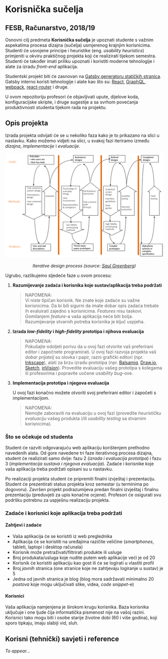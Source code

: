 # Korisnička sučelja

## FESB, Računarstvo, 2018/19

Osnovni cilj predmeta **Korisnička sučelja** je upoznati studente s važnim aspekatima procesa dizajna (sučelja) usmjerenog krajnjim korisnicima. Studenti će usvojene principe i heuristike (eng. _usability heuristics_) primjeniti u okviru praktičnog projekta koji će realizirati tijekom semestra. Studenti će također imati priliku upoznati i koristiti moderne tehnologije i alate za izradu _front-end_ aplikacija.

Studentski projekt biti će zasnovan na [Gatsby generatoru statičkih stranica](https://www.gatsbyjs.org). Gatsby interno koristi tehnologije i alate kao što su: [React](https://reactjs.org), [GraphQL](https://graphql.org), [webpack](https://webpack.js.org), [react-router](https://reacttraining.com/react-router) i druge.

U ovom repozitoriju profesori će objavljivati upute, dijelove koda, konfiguracijske skripte, i druge sugestije a sa svrhom povećanja produktivnosti studenta tijekom rada na projektu.

## Opis projekta

Izrada projekta odvijati će se u nekoliko faza kako je to prikazano na slici u nastavku. Kako možemo vidjeti na slici, u svakoj fazi iteriramo između _dizajna_, _implementacije_ i _evaluacije_.

<!-- markdownlint-disable MD033 -->
<p align="center">
    <img src="./img/interface_design_process.png" width="600px" height="auto"/>
    <br><br>
    <em>Iterative design process (source: <a href="http://saul.cpsc.ucalgary.ca/pmwiki.php/HCIResources/HCILectures">Saul Greenberg</a>)</em>
</p>
<!-- markdownlint-disable MD033 -->

Ugrubo, razlikujemo sljedeće faze u ovom procesu:

1. **Razumijevanje zadaća i korisnika koje sustav/aplikacija treba podržati**

   > NAPOMENA:  
   > Vi niste tipičan korisnik. Ne znate koje zadaće su važne korisnicima. Da bi bili sigurni da imate dobar opis zadaća trebate ih evaluirati zajedno s korisnicima. _Features_ nisu taskovi. Gomilanjem _feature_-a vaša aplikacija neće biti bolja. Razumijevanje stvarnih potreba korisnika je ključ uspjeha.

2. **Izrada _low-fidelity_ i _high-fidelity_ prototipa i njihova evaluacija**

   > NAPOMENA:  
   > Pokušajte odoljeti porivu da u ovoj fazi otvorite vaš preferirani editor i započnete programirati. U ovoj fazi razvoja projekta vaš _dobar prijatelj_ su olovka i papir, razni grafički editori (npr. [Inkscape](https://inkscape.org/en/)), alati za brzu izradu prototipa (npr. [Balsamiq](https://balsamiq.com), [Draw.io](https://www.draw.io/), [Sketch](https://www.sketchapp.com), [inVision](https://www.invisionapp.com)). Provedite evaluaciju vašeg prototipa s kolegama ili profesorima i popravite uočene _usability bug_-ove.

3. **Implementacija prototipa i njegova evaluacija**

   U ovoj fazi konačno možete otvoriti svoj preferirani editor i započeti s implementacijom.

   > NAPOMENA:  
   > Nemojte zaboraviti na evaluaciju u ovoj fazi (provedite _heurističku evaluaciju_ vašeg produkta i/ili _usability testing_ sa stvarnim korisnicima).

### Što se očekuje od studenta

Student će razviti odgovarajuću web aplikaciju korištenjem prethodno navedenih alata. Od gore navedene tri faze iterativnog procesa dizajna, student će realizirati samo dvije: fazu 2 (_izrada i evaluacija prototipa_) i fazu 3 (_implementacija sustava i njegova evaluacija_). Zadaće i korisnike koje vaša aplikacija treba podržati opisani su u nastavku.

Po realizaciji projekta student će pripremiti finalni izvještaj i prezentaciju. Student će prezentirati status projekta kroz semestar (u terminima po dogovoru). Završen projekt podrazumijeva predan finalni izvještaj i finalnu prezentaciju (preduvjeti za upis konačne ocjene). Profesori će osigurati svu podršku potrebnu za uspješnu realizaciju projekta.

### Zadaće i korisnici koje aplikacija treba podržati

#### Zahtjevi i zadaće

- Vaša aplikacija će se koristiti iz web preglednika
- Aplikacija će se koristiti na uređajima razičite veličine (_smartphones_, tableti, laptopi i desktop računala)
- Korisnik može pretraživati/filtrirati produkte ili usluge
- Broj produkata/usluga koje nudite putem web aplikacije veći je od 20
- Korisnik će koristiti aplikaciju kao gost ili će se logirati u vlastiti profil
- Broj _javnih_ stranica (one stranice koje ne zahtjevaju logiranje u sustav) je 5
- Jedna od javnih stranica je blog (blog mora sadržavati minimalno 20 _postova_ koje mogu uključivati slike, videa, _code snippet_-e)

#### Korisnici

Vaša aplikacija namjenjena je širokom krugu korisnika. Baza korisnika uključuje i one ljude čija informatička pismenost nije na vašoj razini. Korisnici tako mogu biti i osobe starije životne dobi (60 i više godina), koji sporo tipkaju, imaju slabiji vid, sluh.

## Korisni (tehnički) savjeti i reference

_To appear..._
